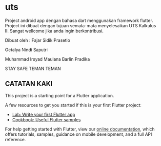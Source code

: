 # uts

Project android app dengan bahasa dart menggunakan framework flutter. 
Project ini dibuat dengan tujuan semata-mata menyelesaikan UTS Kalkulus II. Sangat wellcome jika anda ingin berkontribusi. 

Dibuat oleh :
Fajar Sidik Prasetio

Octalya Nindi Saputri

Muhammad Irsyad Maulana Barlin Pradika



STAY SAFE TEMAN TEMAN





## CATATAN KAKI

This project is a starting point for a Flutter application.

A few resources to get you started if this is your first Flutter project:

- [Lab: Write your first Flutter app](https://flutter.dev/docs/get-started/codelab)
- [Cookbook: Useful Flutter samples](https://flutter.dev/docs/cookbook)

For help getting started with Flutter, view our
[online documentation](https://flutter.dev/docs), which offers tutorials,
samples, guidance on mobile development, and a full API reference.
